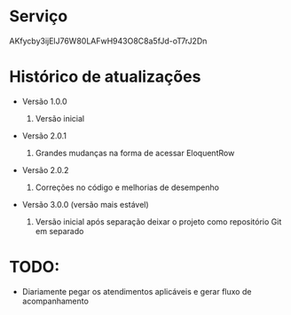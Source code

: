 # Serviço
AKfycby3ijElJ76W80LAFwH943O8C8a5fJd-oT7rJ2Dn

# Histórico de atualizações
- Versão 1.0.0
  1. Versão inicial

- Versão 2.0.1
  1. Grandes mudanças na forma de acessar EloquentRow

- Versão 2.0.2
  1. Correções no código e melhorias de desempenho

- Versão 3.0.0 (versão mais estável)
  1. Versão inicial após separação deixar o projeto como repositório Git em separado
# TODO:
- Diariamente pegar os atendimentos aplicáveis e gerar fluxo de acompanhamento
